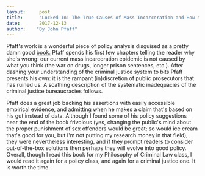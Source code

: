 ```yaml
---
layout:     post
title:      "Locked In: The True Causes of Mass Incarceration and How to Achieve Real Reform"
date:       2017-12-13
author:    "By John Pfaff"
---
```


Pfaff's work is a wonderful piece of policy analysis disguised as a pretty damn good [book.](http://amzn.to/2yqrPqh) Pfaff spends his first few chapters telling the reader why she's wrong: our current mass incarceration epidemic is not caused by what you think (the war on drugs, longer prison sentences, etc.). After dashing your understanding of the criminal justice system to bits Pfaff presents his own: it is the rampant (in)discretion of public prosecutors that has ruined us. A scathing description of the systematic inadequacies of the criminal justice bureaucracies follows.

Pfaff does a great job backing his assertions with easily accessible empirical evidence, and admitting when he makes a claim that's based on his gut instead of data. Although I found some of his policy suggestions near the end of the book frivolous (yes, changing the public's mind about the proper punishment of sex offenders would be great; so would ice cream that's good for you, but I'm not putting my research money in that field), they were nevertheless interesting, and if they prompt readers to consider out-of-the-box solutions then perhaps they will evolve into good policy. Overall, though I read this book for my Philosophy of Criminal Law class, I would read it again for a policy class, and again for a criminal justice one. It is worth the time.  